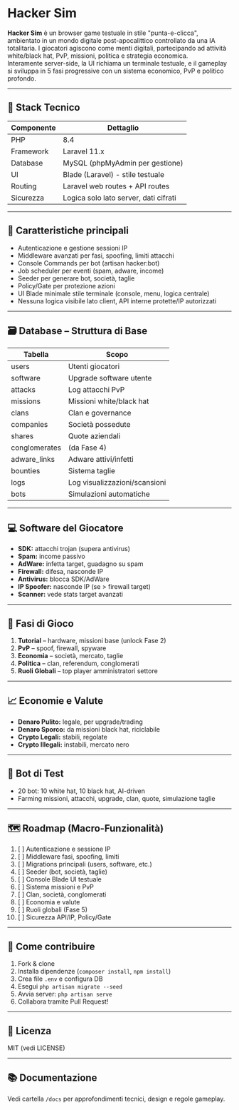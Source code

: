 # Hacker Sim

**Hacker Sim** è un browser game testuale in stile "punta-e-clicca", ambientato in un mondo digitale post-apocalittico controllato da una IA totalitaria. I giocatori agiscono come menti digitali, partecipando ad attività white/black hat, PvP, missioni, politica e strategia economica.  
Interamente server-side, la UI richiama un terminale testuale, e il gameplay si sviluppa in 5 fasi progressive con un sistema economico, PvP e politico profondo.

---

## 🚀 Stack Tecnico

| Componente | Dettaglio                            |
|------------|--------------------------------------|
| PHP        | 8.4                                  |
| Framework  | Laravel 11.x                         |
| Database   | MySQL (phpMyAdmin per gestione)      |
| UI         | Blade (Laravel) - stile testuale     |
| Routing    | Laravel web routes + API routes      |
| Sicurezza  | Logica solo lato server, dati cifrati|

---

## 📌 Caratteristiche principali

- Autenticazione e gestione sessioni IP
- Middleware avanzati per fasi, spoofing, limiti attacchi
- Console Commands per bot (artisan hacker:bot)
- Job scheduler per eventi (spam, adware, income)
- Seeder per generare bot, società, taglie
- Policy/Gate per protezione azioni
- UI Blade minimale stile terminale (console, menu, logica centrale)
- Nessuna logica visibile lato client, API interne protette/IP autorizzati

---

## 🗃️ Database – Struttura di Base

| Tabella          | Scopo                                  |
|------------------|----------------------------------------|
| users            | Utenti giocatori                       |
| software         | Upgrade software utente                |
| attacks          | Log attacchi PvP                       |
| missions         | Missioni white/black hat               |
| clans            | Clan e governance                      |
| companies        | Società possedute                      |
| shares           | Quote aziendali                        |
| conglomerates    | (da Fase 4)                            |
| adware_links     | Adware attivi/infetti                  |
| bounties         | Sistema taglie                         |
| logs             | Log visualizzazioni/scansioni          |
| bots             | Simulazioni automatiche                |

---

## 💻 Software del Giocatore

- **SDK:** attacchi trojan (supera antivirus)
- **Spam:** income passivo
- **AdWare:** infetta target, guadagno su spam
- **Firewall:** difesa, nasconde IP
- **Antivirus:** blocca SDK/AdWare
- **IP Spoofer:** nasconde IP (se > firewall target)
- **Scanner:** vede stats target avanzati

---

## 🧠 Fasi di Gioco

1. **Tutorial** – hardware, missioni base (unlock Fase 2)
2. **PvP** – spoof, firewall, spyware
3. **Economia** – società, mercato, taglie
4. **Politica** – clan, referendum, conglomerati
5. **Ruoli Globali** – top player amministratori settore

---

## 📈 Economie e Valute

- **Denaro Pulito:** legale, per upgrade/trading
- **Denaro Sporco:** da missioni black hat, riciclabile
- **Crypto Legali:** stabili, regolate
- **Crypto Illegali:** instabili, mercato nero

---

## 🤖 Bot di Test

- 20 bot: 10 white hat, 10 black hat, AI-driven
- Farming missioni, attacchi, upgrade, clan, quote, simulazione taglie

---

## 🗺️ Roadmap (Macro-Funzionalità)

1. [ ] Autenticazione e sessione IP
2. [ ] Middleware fasi, spoofing, limiti
3. [ ] Migrations principali (users, software, etc.)
4. [ ] Seeder (bot, società, taglie)
5. [ ] Console Blade UI testuale
6. [ ] Sistema missioni e PvP
7. [ ] Clan, società, conglomerati
8. [ ] Economia e valute
9. [ ] Ruoli globali (Fase 5)
10. [ ] Sicurezza API/IP, Policy/Gate

---

## 📝 Come contribuire

1. Fork & clone
2. Installa dipendenze (`composer install`, `npm install`)
3. Crea file `.env` e configura DB
4. Esegui `php artisan migrate --seed`
5. Avvia server: `php artisan serve`
6. Collabora tramite Pull Request!

---

## 📄 Licenza

MIT (vedi LICENSE)

---

## 📚 Documentazione

Vedi cartella `/docs` per approfondimenti tecnici, design e regole gameplay.
